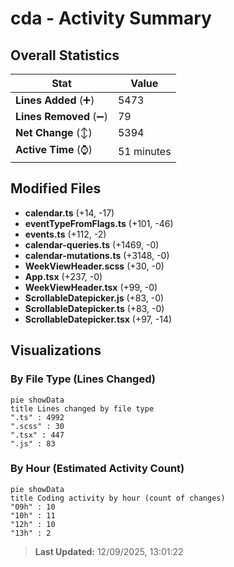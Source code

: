 # cda - Activity Summary 

## Overall Statistics

| Stat                   | Value                                                             |
| ---------------------- | ----------------------------------------------------------------- |
| **Lines Added** (➕)   | 5473                                          |
| **Lines Removed** (➖) | 79                                        |
| **Net Change** (↕)    | 5394                |
| **Active Time** (⌚)   | 51 minutes |


## Modified Files
- **calendar.ts** (+14, -17)
- **eventTypeFromFlags.ts** (+101, -46)
- **events.ts** (+112, -2)
- **calendar-queries.ts** (+1469, -0)
- **calendar-mutations.ts** (+3148, -0)
- **WeekViewHeader.scss** (+30, -0)
- **App.tsx** (+237, -0)
- **WeekViewHeader.tsx** (+99, -0)
- **ScrollableDatepicker.js** (+83, -0)
- **ScrollableDatepicker.ts** (+83, -0)
- **ScrollableDatepicker.tsx** (+97, -14)

## Visualizations

### By File Type (Lines Changed)

```mermaid
pie showData
title Lines changed by file type
".ts" : 4992
".scss" : 30
".tsx" : 447
".js" : 83
```

### By Hour (Estimated Activity Count)

```mermaid
pie showData
title Coding activity by hour (count of changes)
"09h" : 10
"10h" : 11
"12h" : 10
"13h" : 2
```


> **Last Updated:** 12/09/2025, 13:01:22